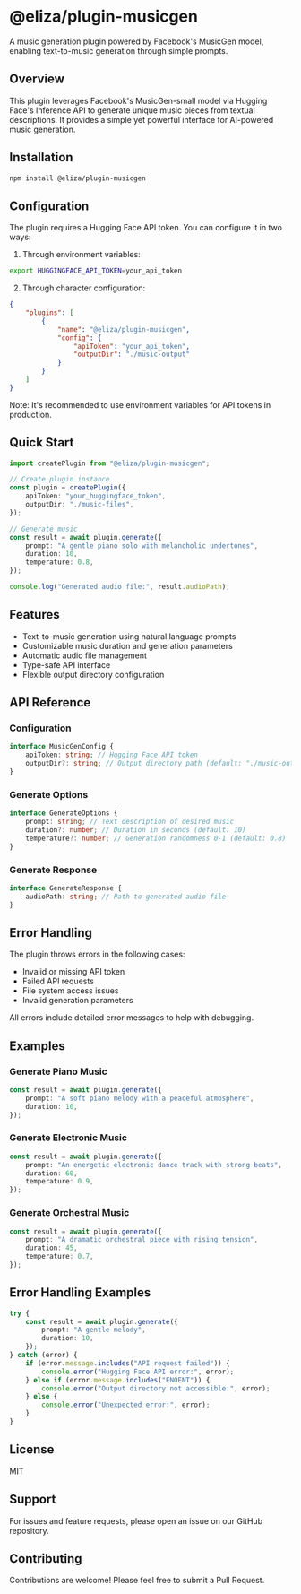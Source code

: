 # @eliza/plugin-musicgen

A music generation plugin powered by Facebook's MusicGen model, enabling text-to-music generation through simple prompts.

## Overview

This plugin leverages Facebook's MusicGen-small model via Hugging Face's Inference API to generate unique music pieces from textual descriptions. It provides a simple yet powerful interface for AI-powered music generation.

## Installation

```bash
npm install @eliza/plugin-musicgen
```

## Configuration

The plugin requires a Hugging Face API token. You can configure it in two ways:

1. Through environment variables:

```bash
export HUGGINGFACE_API_TOKEN=your_api_token
```

2. Through character configuration:

```json
{
    "plugins": [
        {
            "name": "@eliza/plugin-musicgen",
            "config": {
                "apiToken": "your_api_token",
                "outputDir": "./music-output"
            }
        }
    ]
}
```

Note: It's recommended to use environment variables for API tokens in production.

## Quick Start

```typescript
import createPlugin from "@eliza/plugin-musicgen";

// Create plugin instance
const plugin = createPlugin({
    apiToken: "your_huggingface_token",
    outputDir: "./music-files",
});

// Generate music
const result = await plugin.generate({
    prompt: "A gentle piano solo with melancholic undertones",
    duration: 10,
    temperature: 0.8,
});

console.log("Generated audio file:", result.audioPath);
```

## Features

- Text-to-music generation using natural language prompts
- Customizable music duration and generation parameters
- Automatic audio file management
- Type-safe API interface
- Flexible output directory configuration

## API Reference

### Configuration

```typescript
interface MusicGenConfig {
    apiToken: string; // Hugging Face API token
    outputDir?: string; // Output directory path (default: "./music-output")
}
```

### Generate Options

```typescript
interface GenerateOptions {
    prompt: string; // Text description of desired music
    duration?: number; // Duration in seconds (default: 10)
    temperature?: number; // Generation randomness 0-1 (default: 0.8)
}
```

### Generate Response

```typescript
interface GenerateResponse {
    audioPath: string; // Path to generated audio file
}
```

## Error Handling

The plugin throws errors in the following cases:

- Invalid or missing API token
- Failed API requests
- File system access issues
- Invalid generation parameters

All errors include detailed error messages to help with debugging.

## Examples

### Generate Piano Music

```typescript
const result = await plugin.generate({
    prompt: "A soft piano melody with a peaceful atmosphere",
    duration: 10,
});
```

### Generate Electronic Music

```typescript
const result = await plugin.generate({
    prompt: "An energetic electronic dance track with strong beats",
    duration: 60,
    temperature: 0.9,
});
```

### Generate Orchestral Music

```typescript
const result = await plugin.generate({
    prompt: "A dramatic orchestral piece with rising tension",
    duration: 45,
    temperature: 0.7,
});
```

## Error Handling Examples

```typescript
try {
    const result = await plugin.generate({
        prompt: "A gentle melody",
        duration: 10,
    });
} catch (error) {
    if (error.message.includes("API request failed")) {
        console.error("Hugging Face API error:", error);
    } else if (error.message.includes("ENOENT")) {
        console.error("Output directory not accessible:", error);
    } else {
        console.error("Unexpected error:", error);
    }
}
```

## License

MIT

## Support

For issues and feature requests, please open an issue on our GitHub repository.

## Contributing

Contributions are welcome! Please feel free to submit a Pull Request.
